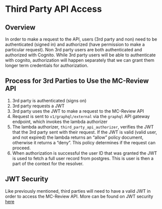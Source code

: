 # Third Party API Access

## Overview
In order to make a request to the API, users (3rd party and non) need to be authenticated (signed in) and authorized (have permission to make a particular request). Non 3rd party users are both authenticated and authorized with Cognito. While 3rd party users will be able to authenticate with cognito, authorization will happen separately that we can grant them longer term credentials for authorization.

## Process for 3rd Parties to Use the MC-Review API

1. 3rd party is authenticated (signs on)
2. 3rd party requests a JWT 
3. 3rd party uses the JWT to make a request to the MC-Review API 
4. Request is sent to `v1/graphql/external` via the `graphql` API gateway endpoint, which invokes the lambda authorizer 
5. The lambda authorizer, `third_party_api_authorizer`, verifies the JWT that the 3rd party sent with their request. If the JWT is valid (valid user, and not expired) the lambda returns an “allow” policy document, otherwise it returns a “deny”. This policy determines if the request can proceed.
6. When authorization is successful the user ID that was granted the JWT is used to fetch a full user record from postgres. This is user is then a part of the context for the resolver.

## JWT Security
Like previously mentioned, third parties will need to have a valid JWT in order to access the MC-Review API. More can be found on JWT security [here](api-jwt-security.md) 